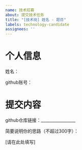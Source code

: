```yaml
---
name: 技术招募
about: 提交技术任务
title: "[技术岗] 姓名 - 题目"
labels: technology-candidate
assignees: ''
---
```


# 个人信息
姓名：

github账号：

# 提交内容

github仓库链接：_________________

简要说明你的思路（不超过300字）：

[请在此处填写]
